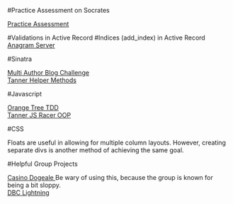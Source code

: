 #Practice Assessment on Socrates

<a href="https://socrates.devbootcamp.com/challenges#phase-2-practice-assessment">Practice Assessment</a>
<br>

#Validations in Active Record
#Indices (add_index) in Active Record
<a href="https://github.com/woodchucks-2014/anagram-server-2-ludicrous-speed-challenge">Anagram Server</a>


#Sinatra

<a href="https://github.com/woodchucks-2014/blog-2-multi-author-challenge/branches" >Multi Author Blog Challenge<a>
<br>
<a href="https://github.com/woodchucks-2014/blog-2-multi-author-challenge/blob/helper-methods/source/app/helpers/sessions.rb">Tanner Helper Methods </a>


#Javascript

<a href="https://github.com/woodchucks-2014/orange-jasmine-challenge">Orange Tree TDD</a>
<br>
<a href="https://github.com/woodchucks-2014/javascript-racer-1-front-end-challenge/tree/tanner">Tanner JS Racer OOP </a>

#CSS

Floats are useful in allowing for multiple column layouts.
However, creating separate divs is another method of achieving the same goal.

#Helpful Group Projects

<a href="https://github.com/RJNY/casino_dogeale">Casino Dogeale </a>
Be wary of using this, because the group is known for being a bit sloppy.
<br>
<a href="https://github.com/kaiprt/DBCLightning">DBC Lightning</a>
